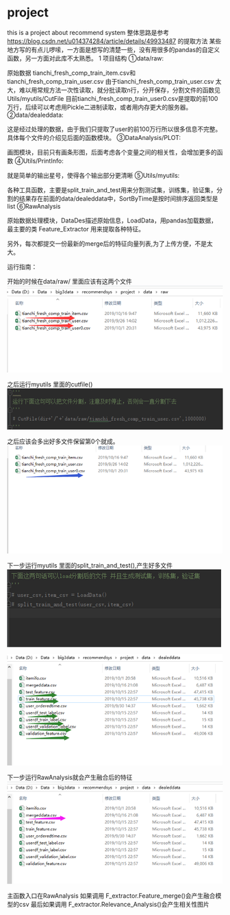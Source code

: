 # project
this is a project about recommend system
整体思路是参考
https://blog.csdn.net/u014374284/article/details/49933487
的提取方法
某些地方写的有点儿啰嗦，一方面是想写的清楚一些，没有用很多的pandas的自定义函数，另一方面对此库不太熟悉。
1 项目结构
①data/raw:

原始数据 tianchi_fresh_comp_train_item.csv和tianchi_fresh_comp_train_user.csv 由于tianchi_fresh_comp_train_user.csv 太大，难以用常规方法一次性读取，就分批读取n行，分开保存，分割文件的函数见Utils/myutils/CutFile 目前tianchi_fresh_comp_train_user0.csv是提取的前100万行，后续可以考虑用Pickle二进制读取，或者用内存更大的服务器。
②data/dealeddata:

这是经过处理的数据，由于我们只提取了user的前100万行所以很多信息不完整。具体每个文件的介绍见后面的函数模块。
③DataAnalysis/PLOT:

画图模块，目前只有画条形图，后面考虑各个变量之间的相关性，会增加更多的函数
④Utils/PrintInfo:

就是简单的输出星号，使得各个输出部分更清晰
⑤Utils/myutils:

各种工具函数，主要是split_train_and_test用来分割测试集，训练集，验证集，分割的结果存在前面的data/dealeddata中，SortByTime是按时间排序返回类型是list
⑥RawAnalysis

原始数据处理模块，DataDes描述原始信息，LoadData，用pandas加载数据，最主要的类 Feature_Extractor 用来提取各种特征。


另外，每次都提交一份最新的merge后的特征向量列表,为了上传方便，不是太大。


运行指南：

开始的时候在data/raw/ 里面应该有这两个文件
!["初始文件示意图"](https://github.com/gangsterless/project/blob/master/Sketch%20Map/sketch1.png)



之后运行myutils 里面的cutfile()
!["切割文件函数"](https://github.com/gangsterless/project/blob/master/Sketch%20Map/sketch3.png)



之后应该会多出好多文件保留第0个就成。
!["第0个"](https://github.com/gangsterless/project/blob/master/Sketch%20Map/sketch2.png)



下一步运行myutils 里面的split_train_and_test(),产生好多文件
!["运行示意"](https://github.com/gangsterless/project/blob/master/Sketch%20Map/sketch4.png)



!["产生训练测试验证等等"](https://github.com/gangsterless/project/blob/master/Sketch%20Map/sketch5.png)



下一步运行RawAnalysis就会产生融合后的特征
!["融合特征"](https://github.com/gangsterless/project/blob/master/Sketch%20Map/sketch6.png)



主函数入口在RawAnalysis
如果调用  F_extractor.Feature_merge()会产生融合模型的csv
最后如果调用 F_extractor.Relevance_Analysis()会产生相关性图片

